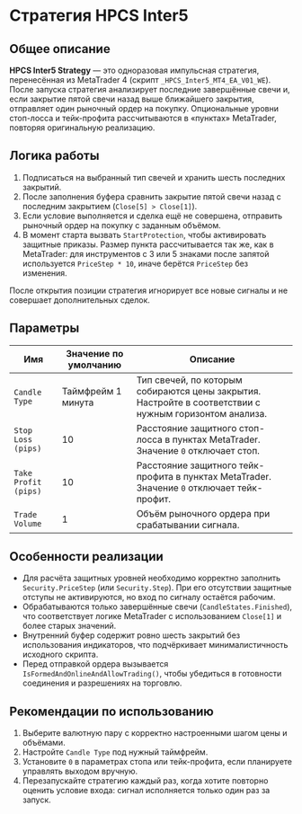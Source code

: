 # Стратегия HPCS Inter5

## Общее описание

**HPCS Inter5 Strategy** — это одноразовая импульсная стратегия, перенесённая из MetaTrader 4 (скрипт `_HPCS_Inter5_MT4_EA_V01_WE`). После запуска стратегия анализирует последние завершённые свечи и, если закрытие пятой свечи назад выше ближайшего закрытия, отправляет один рыночный ордер на покупку. Опциональные уровни стоп-лосса и тейк-профита рассчитываются в «пунктах» MetaTrader, повторяя оригинальную реализацию.

## Логика работы

1. Подписаться на выбранный тип свечей и хранить шесть последних закрытий.
2. После заполнения буфера сравнить закрытие пятой свечи назад с последним закрытием (`Close[5] > Close[1]`).
3. Если условие выполняется и сделка ещё не совершена, отправить рыночный ордер на покупку с заданным объёмом.
4. В момент старта вызвать `StartProtection`, чтобы активировать защитные приказы. Размер пункта рассчитывается так же, как в MetaTrader: для инструментов с 3 или 5 знаками после запятой используется `PriceStep * 10`, иначе берётся `PriceStep` без изменения.

После открытия позиции стратегия игнорирует все новые сигналы и не совершает дополнительных сделок.

## Параметры

| Имя | Значение по умолчанию | Описание |
| --- | --- | --- |
| `Candle Type` | Таймфрейм 1 минута | Тип свечей, по которым собираются цены закрытия. Настройте в соответствии с нужным горизонтом анализа. |
| `Stop Loss (pips)` | 10 | Расстояние защитного стоп-лосса в пунктах MetaTrader. Значение `0` отключает стоп. |
| `Take Profit (pips)` | 10 | Расстояние защитного тейк-профита в пунктах MetaTrader. Значение `0` отключает тейк-профит. |
| `Trade Volume` | 1 | Объём рыночного ордера при срабатывании сигнала. |

## Особенности реализации

- Для расчёта защитных уровней необходимо корректно заполнить `Security.PriceStep` (или `Security.Step`). При его отсутствии защитные отступы не активируются, но вход по сигналу остаётся рабочим.
- Обрабатываются только завершённые свечи (`CandleStates.Finished`), что соответствует логике MetaTrader с использованием `Close[1]` и более старых значений.
- Внутренний буфер содержит ровно шесть закрытий без использования индикаторов, что подчёркивает минималистичность исходного скрипта.
- Перед отправкой ордера вызывается `IsFormedAndOnlineAndAllowTrading()`, чтобы убедиться в готовности соединения и разрешениях на торговлю.

## Рекомендации по использованию

1. Выберите валютную пару с корректно настроенными шагом цены и объёмами.
2. Настройте `Candle Type` под нужный таймфрейм.
3. Установите `0` в параметрах стопа или тейк-профита, если планируете управлять выходом вручную.
4. Перезапускайте стратегию каждый раз, когда хотите повторно оценить условие входа: сигнал исполняется только один раз за запуск.
